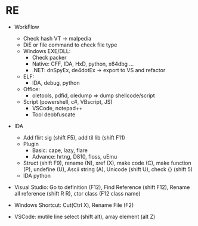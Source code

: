 # RE
- WorkFlow
    - Check hash VT -> malpedia
    - DiE or file command to check file type
    - Windows EXE/DLL:
        - Check packer
        - Native: CFF, IDA, HxD, python, x64dbg ...
        - .NET: dnSpyEx, de4dotEx -> export to VS and refactor
    - ELF:
        - IDA, debug, python
    - Office:
        - oletools, pdfid, oledump => dump shellcode/script
    - Script (powershell, c#, VBscript, JS)
        - VSCode, notepad++
        - Tool deobfuscate
- IDA
    - Add flirt sig (shift F5), add til lib (shift F11)
    - Plugin
        - Basic: cape, lazy, flare
        - Advance: hrtng, D810, floss, uEmu
    - Struct (shift F9), rename (N), xref (X), make code (C), make function (P), undefine (U), Ascii string (A), Unicode (shift U), check {} (shift 5)
    - IDA python

- Visual Studio: Go to definition (F12), Find Reference (shift F12), Rename all reference (shift R R), ctor class (F12 class name)

- Windows Shortcut: Cut(Ctrl X), Rename File (F2)

- VSCode: mutile line select (shift alt), array element (alt Z)